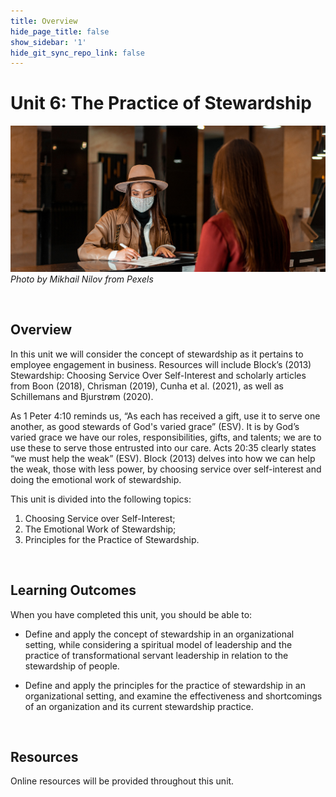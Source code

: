```yaml
---
title: Overview
hide_page_title: false
show_sidebar: '1'
hide_git_sync_repo_link: false
---
```



# Unit 6: The Practice of Stewardship

![alttext](617u6overview.jpg "At reception, a woman is writing on a piece of paper, with the attendant facing away from the image.")
_Photo by Mikhail Nilov from Pexels_

<p>&nbsp;</p>

## Overview
In this unit we will consider the concept of stewardship as it pertains to employee engagement in business.  Resources will include Block’s (2013) Stewardship: Choosing Service Over Self-Interest and scholarly articles from Boon (2018), Chrisman (2019), Cunha et al. (2021), as well as Schillemans and Bjurstrøm (2020).

As 1 Peter 4:10 reminds us, “As each has received a gift, use it to serve one another, as good stewards of God's varied grace” (ESV).  It is by God’s varied grace we have our roles, responsibilities, gifts, and talents; we are to use these to serve those entrusted into our care.  Acts 20:35 clearly states “we must help the weak” (ESV).  Block (2013) delves into how we can help the weak, those with less power, by choosing service over self-interest and doing the emotional work of stewardship.     


This unit is divided into the following topics:
1. Choosing Service over Self-Interest;
2. The Emotional Work of Stewardship;
3. Principles for the Practice of Stewardship.



<p>&nbsp;</p>

## Learning Outcomes

When you have completed this unit, you should be able to:

- Define and apply the concept of stewardship in an organizational setting, while considering a spiritual model of leadership and the practice of transformational servant leadership in relation to the stewardship of people.

- Define and apply the principles for the practice of stewardship in an organizational setting, and examine the effectiveness and shortcomings of an organization and its current stewardship practice.



<p>&nbsp;</p>

## Resources
Online resources will be provided throughout this unit.
